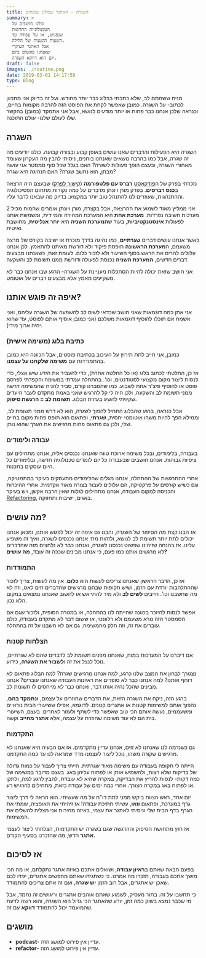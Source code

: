 ```yaml
---
title: השגרה - האתגר שכולנו שוכחים
summary: >
  כולנו חושבים על
  הטכנולוגיות החדשות
  שנפגוש, או על עבודה עד
  השעות הקטנות של הלילה.
  אבל האתגר העיקרי
  שאנחנו פוגשים ביום
  יום הוא דווקא השגרה.
draft: false
images: ./routine.png
date: 2019-03-01 14:17:59
type: Blog
---
```

מניח ששמתם לב, שלא כתבתי בבלוג כבר יותר מחודש. ועל זה בדיוק אני מתכוון
לכתוב- על השגרה. כמובן שאפשר לקחת את הפוסט הזה להרבה מקומות בחיים,
וכנראה שלכן אנחנו כבר פחות או יותר מודעים לנושא, אבל אני אתמקד
(כמובן) בהקשר שלו לעולם שלנו- עולם התוכנה.

## השגרה

השגרה היא הפעילות והדברים שאנו עושים באופן קבוע ובצורה קבועה. כולנו
יודעים מה זה שגרה, אבל כמו בהרבה נושאים שאנחנו בוחנים, ניסיתי להבין
מה העקרון שעומד מאחורי השגרה, ובעצם הופך פעולות לשגרה? האם בגלל שכל סוף
סמסטר אני עושה מבחן, הוא נחשב שגרה? האם הנהיגה היא שגרה?

נזכרתי בפרק של ה[פודקאסט](#1152_podcast) **רברס עם פלטפורמה** ([קישור
לפרק](https://www.reversim.com/2019/01/summit-2018-72-reasons-psychology-will.html))
שבעצם היה הרצאה ב**כנס רברסים**. בפרק מורן ויונתן מדברים על כמה נקודות
מתחום הפסיכולוגיה וההתנהגות, שעוזרים לנו להתנהל טוב יותר במקצוע. בדיוק
מה שבאנו לדבר עליו.

אני ממליץ מאוד לשמוע את ההרצאה, אבל בקצרה, מורן ויונתן אומרים שהמוח מכיל
2 מערכות חשיבה נפרדות. **מערכת אחת** היא המערכת המהירה והמיידית, ומשמשת
אותנו לפעולות **אינסטנקטיביות**, בעוד ש**המערכת השניה** היא יותר
**אנליטית**, מחושבת ואיטית.

כאשר אנחנו עושים דברים **שגרתיים**, כמו נהיגה בדרך מוכרת או ישיבה בקורס
של מרצה משעמם, ה**מערכת הראשונה** תופסת פיקוד ולא דורשת מאיתנו להתאמץ.
לכן אנחנו עלולים להרים את הראש בסוף השיעור ולא לזכור כלום. לעומת זאת,
כשאנחנו מבצעים דברים חדשים, **המערכת השניה** נכנסת לפעולה ודורשת ממנו
תשומת לב והשקעה.

אני חושב שזאת יכולה להיות הסתכלות מעניינת על השגרה- הרגע שבו אנחנו כבר
לא משקיעים מאמץ אלא מבצעים דברים על אוטומט.

## איפה זה פוגש אותנו?

אני אתן כמה דוגמאות שאני חושב שכדאי לשים לב להשפעה של השגרה עליהם, ואני
אשמח אם תוכלו להוסיף דוגמאות משלכם (אני כמובן אוסיף אותם לפוסט, עד שהוא
יהיה ארוך מידי).

### כתיבת בלוג (משימה אישית)

כמובן, אני חייב לתת תירוץ על העיכוב בכתיבת פוסטים, אבל הכוונה היא כמובן
בהתמודדות עם **משימה שלקחנו על עצמנו**.

אז כן, החלטתי לכתוב בלוג (או כל החלטה אחרת), כדי להעביר את הידע שיש
אצלי, כדי לנסות ליצור מקום מקצועי לסטודנטים, וכו'. בהתחלה עמדתי
במשימה והקפדתי לפרסם פוסט או להוסיף פיצ'ר אחת לשבוע. כמו שהסברנו
קודם, סביר להניח שהמשימה דרשה ממני תשומת לב והשקעה, ולכן היה לי קל
להרגיש שאני באמת מתקדם לעבר היעדים שקיויתי להשיג בעזרת הבלוג. **תשומת
לב = הרגשת סיפוק**.

אבל כנראה, ברגע שהבלוג התחיל להפוך לשגרה, הוא לא דרש ממני תשומת לב,
וממילא הפך להיות משהו אוטומטי יחסית, **שגרתי**, ופתאום הוא תופס
פחות מקום בחיים שלי, ולכן גם פתאום פחות מרגישים את הערך שהוא נותן.

### עבודה ולימודים

בעבודה, בלימודים, ובכל משימה ארוכת טווח שאנחנו נכנסים אליה, אנחנו
מתחילים עם ציפיות גבוהות. אנחנו חושבים שבעבודה כל יום לומדים
טכנולוגיה חדשה, ובלימודים כל היום עוסקים בתכנות.

אחרי ההתרגשות של ההתחלה, אנחנו מגלים שהלימודים מתעסקים בעיקר במתמטיקה,
וגם כשיש קורסים על פרקטיקה, הם עלולים לעבור בצורה מאוד אקדמית. אחרי
ההיכרות והכניסה למקום העבודה, אנחנו מתחילים לגלות שאין הרבה אקשן, ויש
בעיקר [Refactoring](#1152_refactor), באגים, ישיבות ותחזוקה.

## מה עושים?

אז הבנו קצת מה הסיפור של השגרה, והבנו גם איפה זה יכול לפגוש אותנו, ומכאן
אנחנו יכולים לתת יותר תשומת לב לנושא, ולזהות מתי אנחנו נכנסים לשגרה,
ואיך זה משפיע עלינו. אז בהנחה שזיהינו שפשוט נכנסנו לשגרה, ואנחנו כבר
לא נלחצים מזה שהדברים לא מרגשים אותנו כמו פעם, כי אנחנו מבינים שככה זה
עובד, **מה עושים?**

### התמודדות

אז כן, הדבר הראשון שאנחנו צריכים לעשות הוא **כלום**. אין מה לעשות, צריך
לזכור שההתלהבות יורדת עם הזמן, ושיש תקופות שבהם מרגישים שהדברים זזים
לאט, וזה לא מה שחשבנו וכו'. חייבים **לשים לב** ולא מיד להתייאש או
לחשוב שאנחנו נמצאים במקום הלא נכון.

אפשר לנסות להיזכר בכוונה שהייתה לנו בהתחלה, או במטרה הסופית, ולזכור שגם
אם הסמסטר הזה נורא משעמם ולא רלוונטי, או ששום דבר לא מתקדם בעבודה, כולם
עוברים את זה, וזה חלק מהמשימה, גם אם לא חשבנו על זה בהתחלה.

### הצלחות קטנות

אם דיברנו על המערכות במוח, שאנחנו מפנים תשומת לב לדברים שהם לא שגרתיים,
נוכל לנצל את זה ו**לשבור את השגרה**, כידוע.

נצטרך לבחון את המצב שלנו כרגע, למה אנחנו מרגישים שגרה? למה הבלוג פתאום
לא דוחף אותנו? למה אנחנו כבר לא סופרים את ראיונות העבודה שאנחנו
עוברים? אנחנו מבינים שהכל נהיה אותו דבר, ואנחנו כבר לא מייחסים לו
תשומת לב.

ברגע הזה, ניקח את השגרה הזאת, את הדברים שחוזרים על עצמם, **ונתמקד בהם**,
נהפוך אותם למשימות קטנות או אתגרים קטנים. לדוגמא, אפילו ששיעורי הבית
נוראיים ומשעממים, נעשה אותם הכי טוב שאפשר כדי לשתף ולעזור לאחרים.
בעצם, השיעורי בית הם לא עוד משימה שחוזרת על עצמה, אלא **אתגר מחייב**
וקשה.

### התקדמות

גם כשנדמה לנו שאנחנו לא זזים, אנחנו עדיין מתקדמים. אז אם הבעיה היא
שאנחנו לא מרגישים שקורה משהו, נוכל ליצור לעצמנו מדד שמראה לנו עד
כמה התקדמנו.

הייתה לי תקופה בעבודה עם משימה מאוד שגרתית. הייתי צריך לעבור על כמות
גדולה של בדיקות שלא רצות, ולהשמיש אותן או לפתוח עליהן באג. בעצם
מדובר במשימה של כמה דקות- לנסות להריץ את הבדיקה, במקרה שהיא לא
עובדת, להבין לרגע למה, ולתקן או לפתוח באג במקרה הצורך. אחרי כמה
ימים של עבודה כזאת, מתחילים להרגיש רע.

יום אחד, ראש הצוות ביקש ממני לתת דו"ח על מה שעשיתי. הוא הראה לי דרך
ליצור גרף במערכת, ופתאום **וואו**, עשיתי חתיכת עבודה\! אז זיהיתי את
האופציה, שמתי את הגרף בדף הבית שלי וניסיתי לאתגר את עצמי, באיזה מהירות
אני מצליח להשלים את המשימות.

אז חוץ מתחושת הסיפוק וההרגשה שגם בשגרה יש התקדמות, הצלחתי ליצור לעצמי
**אתגר** חדש, מה שהזכרנו בסעיף הקודם.

## אז לסיכום

בפעם הבאה שאתם ב**ראיון עבודה**, ושואלים אתכם באיזה אתגר נתקלתם, או מה
הכי מושך אתכם בעבודה, תזכרו מה אמרנו. כי כשתגידו שאתם מחפשים אתגרים,
יגידו לכם שאכן יש אתגרים, אבל רוב הזמן **יש שגרה**, ועם זה אתם צריכים
להתמודד.

כי תחשבו על זה. בתור מעסיק, לשמוע שאתם אוהבים אתגרים וריגושים זה נחמד,
אבל מי שכבר נמצא בשוק כמה זמן, יודע שהאתגר הכי גדול הוא השגרה, והוא
רוצה לדעת שהמועמד יכול להתמודד **דווקא** עם זה.

<div class="terms_div">

## מושגים

  - <span id="1152_podcast">**podcast**- עדיין אין פירוט למושג
    הזה.</span>
  - <span id="1152_refactor">**refactor**- עדיין אין פירוט למושג
    הזה.</span>

</div>
